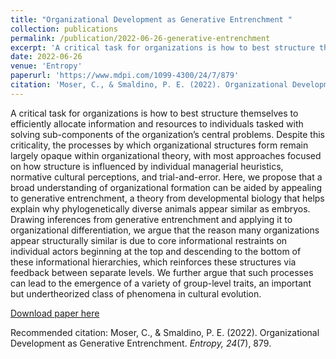 ```yaml
---
title: "Organizational Development as Generative Entrenchment "
collection: publications
permalink: /publication/2022-06-26-generative-entrenchment
excerpt: 'A critical task for organizations is how to best structure themselves to efficiently allocate information and resources to individuals tasked with solving sub-components of the organization’s central problems. Despite this criticality, the processes by which organizational structures form remain largely opaque within organizational theory, with most approaches focused on how structure is influenced by individual managerial heuristics, normative cultural perceptions, and trial-and-error. Here, we propose that a broad understanding of organizational formation can be aided by appealing to generative entrenchment, a theory from developmental biology that helps explain why phylogenetically diverse animals appear similar as embryos. Drawing inferences from generative entrenchment and applying it to organizational differentiation, we argue that the reason many organizations appear structurally similar is due to core informational restraints on individual actors beginning at the top and descending to the bottom of these informational hierarchies, which reinforces these structures via feedback between separate levels. We further argue that such processes can lead to the emergence of a variety of group-level traits, an important but    undertheorized class of phenomena in cultural evolution.'
date: 2022-06-26
venue: 'Entropy'
paperurl: 'https://www.mdpi.com/1099-4300/24/7/879'
citation: 'Moser, C., & Smaldino, P. E. (2022). Organizational Development as Generative Entrenchment. <i>Entropy, 24</i>(7), 879.'
---
```

A critical task for organizations is how to best structure themselves to efficiently allocate information and resources to individuals tasked with solving sub-components of the organization’s central problems. Despite this criticality, the processes by which organizational structures form remain largely opaque within organizational theory, with most approaches focused on how structure is influenced by individual managerial heuristics, normative cultural perceptions, and trial-and-error. Here, we propose that a broad understanding of organizational formation can be aided by appealing to generative entrenchment, a theory from developmental biology that helps explain why phylogenetically diverse animals appear similar as embryos. Drawing inferences from generative entrenchment and applying it to organizational differentiation, we argue that the reason many organizations appear structurally similar is due to core informational restraints on individual actors beginning at the top and descending to the bottom of these informational hierarchies, which reinforces these structures via feedback between separate levels. We further argue that such processes can lead to the emergence of a variety of group-level traits, an important but undertheorized class of phenomena in cultural evolution.

[Download paper here](http://culturologies.co/files/OrganizationalGE.pdf)

Recommended citation: Moser, C., & Smaldino, P. E. (2022). Organizational Development as Generative Entrenchment. <i>Entropy, 24</i>(7), 879.